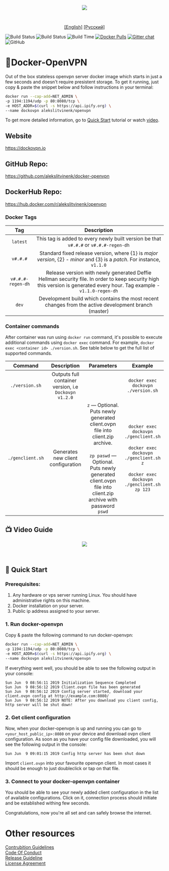 <p align=center><img src="https://alekslitvinenk.github.io/docker-openvpn/assets/img/logo-s.png"></p><br>

<p align="center">
<a href="https://github.com/alekslitvinenk/docker-openvpn/blob/master/README.md">[English]</a>
<a href="https://github.com/alekslitvinenk/docker-openvpn/blob/master/docs/README_RU.md">[Русский]</a>
<br>

![Build Status](http://cicd.dockovpn.io/version/docker-openvpn)
![Build Status](http://cicd.dockovpn.io/build/docker-openvpn)
![Build Time](http://cicd.dockovpn.io/built/docker-openvpn)
[![Docker Pulls](https://img.shields.io/docker/pulls/alekslitvinenk/openvpn.svg)](https://hub.docker.com/r/alekslitvinenk/openvpn/)
[![Gitter chat](https://img.shields.io/badge/chat-on_gitter-50b6bb.svg)](https://gitter.im/docker-openvpn/community)
![GitHub](https://img.shields.io/github/license/alekslitvinenk/docker-openvpn)

# 🔐Docker-OpenVPN
Out of the box stateless openvpn server docker image which starts in just a few seconds and doesn't require presistent storage. To get it running,  just copy & paste the snippet below and follow instructions in your terminal:
```bash
docker run --cap-add=NET_ADMIN \
-p 1194:1194/udp -p 80:8080/tcp \
-e HOST_ADDR=$(curl -s https://api.ipify.org) \
--name dockovpn alekslitvinenk/openvpn
```
To get more detailed information, go to [Quick Start](#-quick-start) tutorial or watch [video](https://youtu.be/y5Dwakc6hMs).

## Website
https://dockovpn.io

## GitHub Repo:
https://github.com/alekslitvinenk/docker-openvpn

## DockerHub Repo:
https://hub.docker.com/r/alekslitvinenk/openvpn

### Docker Tags
| Tag    | Description | 
| :----: | :---------: |
| `latest` | This tag is added to every newly built version be that `v#.#.#` or `v#.#.#-regen-dh` |
| `v#.#.#` | Standard fixed release version, where {1} is _major version_, {2} - _minor_ and {3} is a _patch_. For instance, `v1.1.0` |
| `v#.#.#-regen-dh` | Release version with newly generated Deffie Hellman security file. In order to keep security high this version is generated every hour. Tag example - `v1.1.0-regen-dh` |
| `dev` | Development build which contains the most recent changes from the active development branch (master) |

### Container commands
After container was run using `docker run` command, it's possible to execute additional commands using `docker exec` command. For example, `docker exec <container id> ./version.sh`. See table below to get the full list of supported commands.

| Command  | Description | Parameters | Example |
| :------: | :---------: | :--------: | :-----: |
| `./version.sh` | Outputs full container version, i.e `Dockovpn v1.2.0` |  | `docker exec dockovpn ./version.sh` |
| `./genclient.sh` | Generates new client configuration | `z` — Optional. Puts newly generated client.ovpn file into client.zip archive.<br><br>`zp paswd` — Optional. Puts newly generated client.ovpn file into client.zip archive with password `pswd` | `docker exec dockovpn ./genclient.sh`<br><br>`docker exec dockovpn ./genclient.sh z`<br><br>`docker exec dockovpn ./genclient.sh zp 123` | 

## 📺 Video Guide
<p align=center><a href="https://youtu.be/y5Dwakc6hMs"><img src="https://alekslitvinenk.github.io/docker-openvpn/assets/img/video-cover-play.png"></a></p><br>

## 🚀 Quick Start 

### Prerequisites:
1. Any hardware or vps server running Linux. You should have administrative rights on this machine.
2. Docker installation on your server.
3. Public ip address assigned to your server.

### 1. Run docker-openvpn
Copy & paste the following command to run docker-openvpn:<br>
```bash
docker run --cap-add=NET_ADMIN \
-p 1194:1194/udp -p 80:8080/tcp \
-e HOST_ADDR=$(curl -s https://api.ipify.org) \
--name dockovpn alekslitvinenk/openvpn
```

If everything went well, you should be able to see the following output in your console:
```
Sun Jun  9 08:56:11 2019 Initialization Sequence Completed
Sun Jun  9 08:56:12 2019 Client.ovpn file has been generated
Sun Jun  9 08:56:12 2019 Config server started, download your client.ovpn config at http://example.com:8080/
Sun Jun  9 08:56:12 2019 NOTE: After you download you client config, http server will be shut down!
 ```
### 2. Get client configuration
Now, when your docker-openvpn is up and running you can go to `<your_host_public_ip>:8080` on your device and download ovpn client configuration.
As soon as you have your config file downloaded, you will see the following output in the console:<br>
```
Sun Jun  9 09:01:15 2019 Config http server has been shut down
```
Import `client.ovpn` into your favourite openvpn client. In most cases it should be enough to just doubleclick or tap on that file.


### 3. Connect to your docker-openvpn container
You should be able to see your newly added client configuration in the list of available configurations. Click on it, connection process should initiate and be established withing few seconds.

Congratulations, now you're all set and can safely browse the internet.

# Other resources
[Contrubition Guidelines](https://github.com/alekslitvinenk/docker-openvpn/blob/master/CONTRIBUTING.md)<br>
[Code Of Conduct](https://github.com/alekslitvinenk/docker-openvpn/blob/master/CODE_OF_CONDUCT.md)<br>
[Release Guideline](https://github.com/alekslitvinenk/docker-openvpn/blob/master/docs/RELEASE_GUIDELINE.md)<br>
[License Agreement](https://github.com/alekslitvinenk/docker-openvpn/blob/master/LICENSE)
